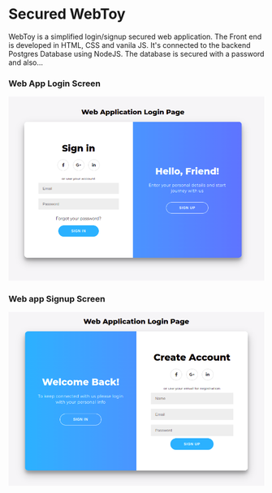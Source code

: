 # Secured WebToy

WebToy is a simplified login/signup secured web application. The Front end is developed in HTML, CSS and vanila JS. It's connected to the backend Postgres Database using NodeJS. The database is secured with a password and also...

### Web App Login Screen
![](images/login.png)

### Web app Signup Screen
![](images/signup.png)
